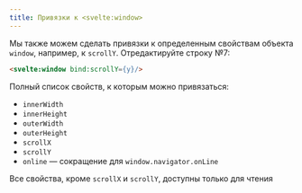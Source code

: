 ```yaml
---
title: Привязки к <svelte:window>
---
```


Мы также можем сделать привязки к определенным свойствам объекта `window`, например, к `scrollY`. Отредактируйте строку №7:

```html
<svelte:window bind:scrollY={y}/>
```

Полный список свойств, к которым можно привязаться:

* `innerWidth`
* `innerHeight`
* `outerWidth`
* `outerHeight`
* `scrollX`
* `scrollY`
* `online` — сокращение для `window.navigator.onLine`

Все свойства, кроме `scrollX` и `scrollY`, доступны только для чтения